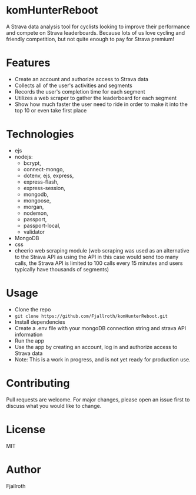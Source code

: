 # komHunterReboot
A Strava data analysis tool for cyclists looking to improve their performance and compete on Strava leaderboards. Because lots of us love cycling and friendly competition, but not quite enough to pay for Strava premium!

# Features
- Create an account and authorize access to Strava data
- Collects all of the user's activities and segments
- Records the user's completion time for each segment
- Utilizes a web scraper to gather the leaderboard for each segment
- Show how much faster the user need to ride in order to make it into the top 10 or even take first place

# Technologies
- ejs
- nodejs:
    - bcrypt, 
    - connect-mongo, 
    - dotenv, ejs, express, 
    - express-flash, 
    - express-session, 
    - mongodb, 
    - mongoose, 
    - morgan, 
    - nodemon, 
    - passport, 
    - passport-local, 
    - validator
- MongoDB
- css
- cheerio web scraping module (web scraping was used as an alternative to the Strava API as using the API in this case would send too many calls, the Strava API is limited to 100 calls every 15 minutes and users typically have thousands of segments)

# Usage
- Clone the repo
- `git clone https://github.com/Fjallroth/komHunterReboot.git`
- Install dependencies
- Create a .env file with your mongoDB connection string and strava API information
- Run the app
- Use the app by creating an account, log in and authorize access to Strava data
- Note: This is a work in progress, and is not yet ready for production use.

# Contributing
Pull requests are welcome. For major changes, please open an issue first to discuss what you would like to change.

# License
MIT

# Author
Fjallroth